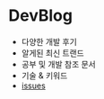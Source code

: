 # DevBlog
- 다양한 개발 후기
- 알게된 최신 트랜드
- 공부 및 개발 참조 문서
- 기술 & 키워드
- [issues](https://github.com/Pensive-dev/DevReview/issues)
